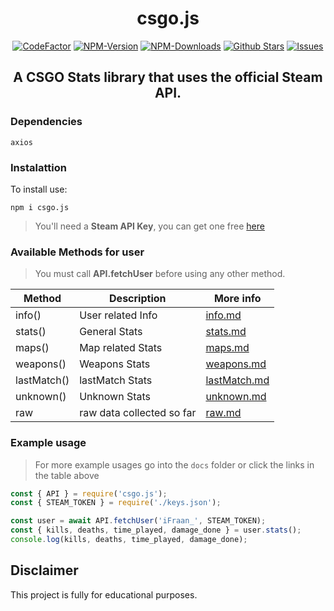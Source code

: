 <div align="center">
    <h1>csgo.js</h1>
    <a href="https://www.codefactor.io/repository/github/ifraan/csgo.js"><img src="https://www.codefactor.io/repository/github/ifraan/csgo.js/badge" alt="CodeFactor" /></a>
    <a href="https://www.npmjs.com/package/csgo.js"><img src="https://badgen.net/npm/v/csgo.js?color=blue" alt="NPM-Version"/></a>
    <a href="https://www.npmjs.com/package/csgo.js"><img src="https://badgen.net/npm/dt/csgo.js?color=blue" alt="NPM-Downloads"/></a>
    <a href="https://github.com/iFraan/csgo.js"><img src="https://badgen.net/github/stars/iFraan/csgo.js?color=yellow" alt="Github Stars"/></a>
    <a href="https://github.com/iFraan/csgo.js/issues"><img src="https://badgen.net/github/issues/iFraan/csgo.js?color=green" alt="Issues"/></a>
    <h2>A <b>CSGO Stats</b> library that uses the official Steam API.</h2>
</div>

### Dependencies
``
axios
``

### Instalattion
To install use:
```shell
npm i csgo.js
```

> You'll need a **Steam API Key**, you can get one free [here](https://steamcommunity.com/dev/apikey)


### Available Methods for user
> You must call **API.fetchUser** before using any other method.

| Method      | Description               | More info                         |
| ----------- | ------------------------- | --------------------------------- |
| info()      | User related Info         | [info.md](docs/info.md)           |
| stats()     | General Stats             | [stats.md](docs/stats.md)         |
| maps()      | Map related Stats         | [maps.md](docs/maps.md)           |
| weapons()   | Weapons Stats             | [weapons.md](docs/weapons.md)     |
| lastMatch() | lastMatch Stats           | [lastMatch.md](docs/lastMatch.md) |
| unknown()   | Unknown Stats             | [unknown.md](docs/unknown.md)     |
| raw         | raw data collected so far | [raw.md](docs/raw.md)             |


### Example usage
> For more example usages go into the `docs` folder or click the links in the table above

```js
const { API } = require('csgo.js');
const { STEAM_TOKEN } = require('./keys.json');

const user = await API.fetchUser('iFraan_', STEAM_TOKEN);
const { kills, deaths, time_played, damage_done } = user.stats();
console.log(kills, deaths, time_played, damage_done);
```


## Disclaimer
This project is fully for educational purposes.